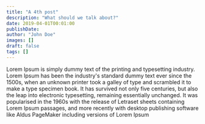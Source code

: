 ```yaml
---
title: "A 4th post"
description: "What should we talk about?"
date: 2019-04-01T00:01:00
publishDate:
author: "John Doe"
images: []
draft: false
tags: []
---
```


Lorem Ipsum is simply dummy text of the printing and typesetting industry. Lorem Ipsum has been the industry's standard dummy text ever since the 1500s, when an unknown printer took a galley of type and scrambled it to make a type specimen book. It has survived not only five centuries, but also the leap into electronic typesetting, remaining essentially unchanged. It was popularised in the 1960s with the release of Letraset sheets containing Lorem Ipsum passages, and more recently with desktop publishing software like Aldus PageMaker including versions of Lorem Ipsum

